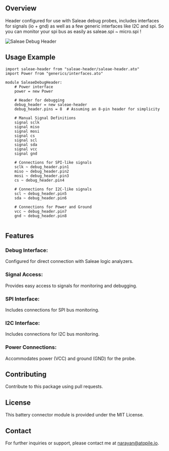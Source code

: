 ## Overview

Header configured for use with Saleae debug probes, includes interfaces for signals (io + gnd) as well as a few generic interfaces like I2C and spi. So you can monitor your spi bus as easily as saleae.spi ~ micro.spi !

![Saleae Debug Header](https://firebasestorage.googleapis.com/v0/b/atopile.appspot.com/o/saleae-debug-header.png?alt=media&token=84e11ffe-b67d-438b-ae7e-e35b59780a78 "Saleae Debug Header")

## Usage Example

```
import saleae-header from "saleae-header/saleae-header.ato"
import Power from "generics/interfaces.ato"

module SaleaeDebugHeader:
    # Power interface
    power = new Power
    
    # Header for debugging
    debug_header = new saleae-header
    debug_header.pins = 8  # Assuming an 8-pin header for simplicity

    # Manual Signal Definitions
    signal sclk
    signal miso
    signal mosi
    signal cs
    signal scl
    signal sda
    signal vcc
    signal gnd

    # Connections for SPI-like signals
    sclk ~ debug_header.pin1
    miso ~ debug_header.pin2
    mosi ~ debug_header.pin3
    cs ~ debug_header.pin4

    # Connections for I2C-like signals
    scl ~ debug_header.pin5
    sda ~ debug_header.pin6

    # Connections for Power and Ground
    vcc ~ debug_header.pin7
    gnd ~ debug_header.pin8


```

## Features

### Debug Interface: 
Configured for direct connection with Saleae logic analyzers.

### Signal Access: 

Provides easy access to signals for monitoring and debugging.

### SPI Interface: 

Includes connections for SPI bus monitoring.

### I2C Interface: 
Includes connections for I2C bus monitoring.

### Power Connections: 
Accommodates power (VCC) and ground (GND) for the probe.


## Contributing
Contribute to this package using pull requests.

## License
This battery connector module is provided under the MIT License.

## Contact
For further inquiries or support, please contact me at narayan@atopile.io.

